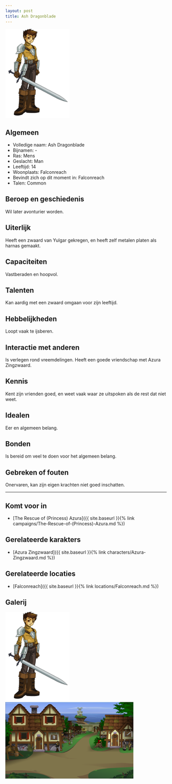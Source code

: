 ```yaml
---
layout: post
title: Ash Dragonblade
---
```


<img src="../images/Ash Dragonblade.png" alt="Ash Dragonblade" width=200>

## Algemeen
* Volledige naam: Ash Dragonblade
* Bijnamen: -
* Ras: Mens
* Geslacht: Man
* Leeftijd: 14
* Woonplaats: Falconreach
* Bevindt zich op dit moment in: Falconreach
* Talen: Common

## Beroep en geschiedenis
Wil later avonturier worden.

## Uiterlijk
Heeft een zwaard van Yulgar gekregen, en heeft zelf metalen platen als harnas gemaakt.

## Capaciteiten
Vastberaden en hoopvol.

## Talenten
Kan aardig met een zwaard omgaan voor zijn leeftijd.

## Hebbelijkheden
Loopt vaak te ijsberen.

## Interactie met anderen
Is verlegen rond vreemdelingen. Heeft een goede vriendschap met Azura Zingzwaard.

## Kennis
Kent zijn vrienden goed, en weet vaak waar ze uitspoken als de rest dat niet weet.

## Idealen
Eer en algemeen belang.

## Bonden
Is bereid om veel te doen voor het algemeen belang.

## Gebreken of fouten
Onervaren, kan zijn eigen krachten niet goed inschatten.

---

## Komt voor in
* [The Rescue of (Princess) Azura]({{ site.baseurl }}{% link campaigns/The-Rescue-of-(Princess)-Azura.md %})

## Gerelateerde karakters
* [Azura Zingzwaard]({{ site.baseurl }}{% link characters/Azura-Zingzwaard.md %})

## Gerelateerde locaties
* [Falconreach]({{ site.baseurl }}{% link locations/Falconreach.md %})

## Galerij
<img src="../images/Ash Dragonblade.png" alt="Ash Dragonblade" width=200>

<img src="../images/Falconreach.png" alt="Ash voor de Falconreach Herberg" width=400>